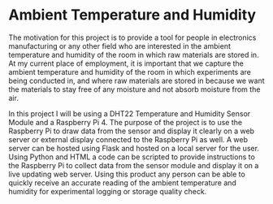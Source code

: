 # Ambient Temperature and Humidity 

The motivation for this project is to provide a tool for 
people in electronics manufacturing or any other field who 
are interested in the ambient temperature and humidity of the 
room in which raw materials are stored in. At my current 
place of employment, it is important that we capture the 
ambient temperature and humidity of the room in which experiments
are being conducted in, and where raw materials are stored in 
because we want the materials to stay free of any moisture and 
not absorb moisture from the air.

In this project I will be using a DHT22 Temperature and Humidity
Sensor Module and a Raspberry Pi 4. The purpose of the project is to 
use the Raspberry Pi to draw data from the sensor and display it
clearly on a web server or external display connected to the 
Raspberry Pi as well. A web server can be hosted using Flask and 
hosted on a local server for the user. Using Python and HTML
a code can be scripted to provide instructions to the Raspberry 
Pi to collect data from the sensor module and display it on 
a live updating web server. Using this product any person
can be able to quickly receive an accurate reading of the 
ambient temperature and humidity for experimental logging 
or storage quality check. 
